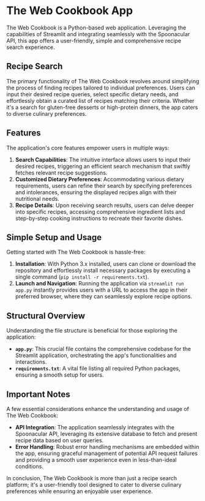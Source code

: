 # The Web Cookbook App

The Web Cookbook is a Python-based web application. Leveraging the capabilities of Streamlit and integrating seamlessly with the Spoonacular API, this app offers a user-friendly, simple and comprehensive recipe search experience.

## Recipe Search
The primary functionality of The Web Cookbook revolves around simplifying the process of finding recipes tailored to individual preferences. Users can input their desired recipe queries, select specific dietary needs, and effortlessly obtain a curated list of recipes matching their criteria. Whether it's a search for gluten-free desserts or high-protein dinners, the app caters to diverse culinary preferences.

## Features
The application's core features empower users in multiple ways:

1. **Search Capabilities**: The intuitive interface allows users to input their desired recipes, triggering an efficient search mechanism that swiftly fetches relevant recipe suggestions.
2. **Customized Dietary Preferences**: Accommodating various dietary requirements, users can refine their search by specifying preferences and intolerances, ensuring the displayed recipes align with their nutritional needs.
3. **Recipe Details**: Upon receiving search results, users can delve deeper into specific recipes, accessing comprehensive ingredient lists and step-by-step cooking instructions to recreate their favorite dishes.

## Simple Setup and Usage
Getting started with The Web Cookbook is hassle-free:

1. **Installation**: With Python 3.x installed, users can clone or download the repository and effortlessly install necessary packages by executing a single command (`pip install -r requirements.txt`).
2. **Launch and Navigation**: Running the application via `streamlit run app.py` instantly provides users with a URL to access the app in their preferred browser, where they can seamlessly explore recipe options.

## Structural Overview
Understanding the file structure is beneficial for those exploring the application:

- **`app.py`**: This crucial file contains the comprehensive codebase for the Streamlit application, orchestrating the app's functionalities and interactions.
- **`requirements.txt`**: A vital file listing all required Python packages, ensuring a smooth setup for users.

## Important Notes
A few essential considerations enhance the understanding and usage of The Web Cookbook:

- **API Integration**: The application seamlessly integrates with the Spoonacular API, leveraging its extensive database to fetch and present recipe data based on user queries.
- **Error Handling**: Robust error handling mechanisms are embedded within the app, ensuring graceful management of potential API request failures and providing a smooth user experience even in less-than-ideal conditions.

In conclusion, The Web Cookbook is more than just a recipe search platform; it's a user-friendly tool designed to cater to diverse culinary preferences while ensuring an enjoyable user experience.
